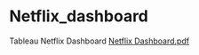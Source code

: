 # Netflix_dashboard
Tableau Netflix Dashboard
[Netflix Dashboard.pdf](https://github.com/AimeeJava/Netflix_dashboard/files/14489665/Netflix.Dashboard.pdf)
